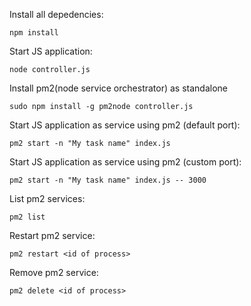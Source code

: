 Install all depedencies: 
```
npm install
```

Start JS application:
```
node controller.js
```

Install pm2(node service orchestrator) as standalone 
```
sudo npm install -g pm2node controller.js
```

Start JS application as service using pm2 (default port):
```
pm2 start -n "My task name" index.js
```

Start JS application as service using pm2 (custom port):
```
pm2 start -n "My task name" index.js -- 3000
```

List pm2 services:
```
pm2 list
```

Restart pm2 service:
```
pm2 restart <id of process>
```

Remove pm2 service:
```
pm2 delete <id of process>
```

